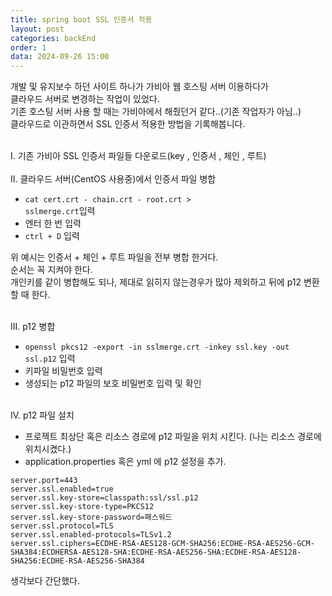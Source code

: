 ```yaml
---
title: spring boot SSL 인증서 적용
layout: post
categories: backEnd
order: 1
data: 2024-09-26 15:00
---
```


개발 및 유지보수 하던 사이트 하나가 가비아 웹 호스팅 서버 이용하다가<br>
클라우드 서버로 변경하는 작업이 있었다.<br>
기존 호스팅 서버 사용 할 때는 가비아에서 해줬던거 같다..(기존 작업자가 아님..)<br>
클라우드로 이관하면서 SSL 인증서 적용한 방법을 기록해봅니다.<br><br>

Ⅰ. 기존 가비아 SSL 인증서 파일들 다운로드(key , 인증서 , 체인 , 루트)<br><br>
Ⅱ. 클라우드 서버(CentOS 사용중)에서 인증서 파일 병합
- <code>cat cert.crt - chain.crt - root.crt > sslmerge.crt</code>입력
- 엔터 한 번 입력
- <code>ctrl + D</code> 입력

위 예시는 인증서 + 체인 + 루트 파일을 전부 병합 한거다.<br>
순서는 꼭 지켜야 한다.<br>
개인키를 같이 병합해도 되나, 제대로 읽히지 않는경우가 많아 제외하고 뒤에 p12 변환 할 때 한다.<br><br>

Ⅲ. p12 병합

- <code>openssl pkcs12 -export -in sslmerge.crt -inkey ssl.key -out ssl.p12</code> 입력
- 키파일 비밀번호 입력
- 생성되는 p12 파일의 보호 비밀번호 입력 및 확인

<br>
Ⅳ. p12 파일 설치

- 프로젝트 최상단 혹은 리소스 경로에 p12 파일을 위치 시킨다. (나는 리소스 경로에 위치시켰다.)
- application.properties 혹은 yml 에 p12 설정을 추가.

```
server.port=443
server.ssl.enabled=true
server.ssl.key-store=classpath:ssl/ssl.p12
server.ssl.key-store-type=PKCS12
server.ssl.key-store-password=패스워드
server.ssl.protocol=TLS
server.ssl.enabled-protocols=TLSv1.2
server.ssl.ciphers=ECDHE-RSA-AES128-GCM-SHA256:ECDHE-RSA-AES256-GCM-SHA384:ECDHERSA-AES128-SHA:ECDHE-RSA-AES256-SHA:ECDHE-RSA-AES128-SHA256:ECDHE-RSA-AES256-SHA384
```
생각보다 간단했다.